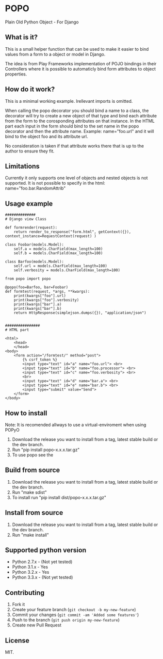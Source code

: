 # POPO

Plain Old Python Object - For Django


## What is it?

This is a small helper function that can be used to make it easier to bind values from a form to a object or model in Django.

The idea is from Play Frameworks implementation of POJO bindings in their Controllers where it is possible to automaticly bind form attributes to object properties.


## How do it work?

This is a minimal working example. Irellevant imports is omitted.

When calling the popo decorator you should bind a name to a class, the decorator will try to create a new object of that type and bind each attribute from the form to the corosponding attributes on that instance. In the HTML part each input in the form should bind to the set name in the popo decorator and then the attribute name. Example: name="foo.url" and it will bind to the object foo and its attribute url.

No consideration is taken if that attribute works there that is up to the author to ensure they fit.


## Limitations

Currently it only supports one level of objects and nested objects is not supported. It is not possible to specify in the html: name="foo.bar.RandomAttrib"


## Usage example

```
##############
# Django view Class

def formrender(request):
    return render_to_response("form.html", getContext({}), context_instance=RequestContext(request) )

class Foobar(models.Model):
    self.a = models.CharField(max_length=100)
    self.b = models.CharField(max_length=100)

class Barfoo(models.Model):
    self.url = models.CharField(max_length=100)
    self.verbosity = models.CharField(max_length=100)

from popo import popo

@popo(foo=Barfoo, bar=Foobar)
def formtest(request, *args, **kwargs):
    print(kwargs["foo"].url)
    print(kwargs["foo"].verbosity)
    print(kwargs["bar"].a)
    print(kwargs["bar"].b)
    return HttpResponse(simplejson.dumps({}), "application/json")


################
# HTML part

<html>
    <head>
    </head>
<body>
    <form action="/formtest/" method="post">
        {% csrf_token %}
        <input type="text" id="a" name="foo.url"> <br>
        <input type="text" id="b" name="foo.processor"> <br>
        <input type="text" id="c" name="foo.verbosity"> <br> 
        <br>
        <input type="text" id="d" name="bar.a"> <br>
        <input type="text" id="e" name="bar.b"> <br>
        <input type="submit" value="Send"> 
    </form>
</body>
```


## How to install

Note: It is recomended allways to use a virtual-enviroment when using POPyO

1. Download the release you want to install from a tag, latest stable build or the dev branch.
2. Run "pip install popo-x.x.x.tar.gz"
3. To use popo see the 


## Build from source

1. Download the release you want to install from a tag, latest stable build or the dev branch.
2. Run "make sdist"
3. To install run "pip install dist/popo-x.x.x.tar.gz"


## Install from source

1. Download the release you want to install from a tag, latest stable build or the dev branch.
2. Run "make install"


## Supported python version

 - Python 2.7.x - (Not yet tested)
 - Python 3.1.x - Yes
 - Python 3.2.x - Yes
 - Python 3.3.x - (Not yet tested)


## Contributing

1. Fork it
2. Create your feature branch (`git checkout -b my-new-feature`)
3. Commit your changes (`git commit -am 'Added some features'`)
4. Push to the branch (`git push origin my-new-feature`)
5. Create new Pull Request


## License

MIT.
